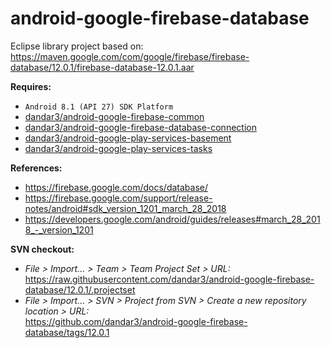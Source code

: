 # android-google-firebase-database 

Eclipse library project based on:<br/>
https://maven.google.com/com/google/firebase/firebase-database/12.0.1/firebase-database-12.0.1.aar

**Requires:**
- `Android 8.1 (API 27) SDK Platform`
- [dandar3/android-google-firebase-common](https://github.com/dandar3/android-google-firebase-common/tree/12.0.1)
- [dandar3/android-google-firebase-database-connection](https://github.com/dandar3/android-google-firebase-database-connection/tree/12.0.1)
- [dandar3/android-google-play-services-basement](https://github.com/dandar3/android-google-play-services-basement/tree/12.0.1)
- [dandar3/android-google-play-services-tasks](https://github.com/dandar3/android-google-play-services-tasks/tree/12.0.1)

**References:**
- https://firebase.google.com/docs/database/
- https://firebase.google.com/support/release-notes/android#sdk_version_1201_march_28_2018
- https://developers.google.com/android/guides/releases#march_28_2018_-_version_1201

**SVN checkout:**
- _File > Import... > Team > Team Project Set > URL:_<br/>
  https://raw.githubusercontent.com/dandar3/android-google-firebase-database/12.0.1/.projectset
- _File > Import... > SVN > Project from SVN > Create a new repository location > URL:_<br/> 
  https://github.com/dandar3/android-google-firebase-database/tags/12.0.1